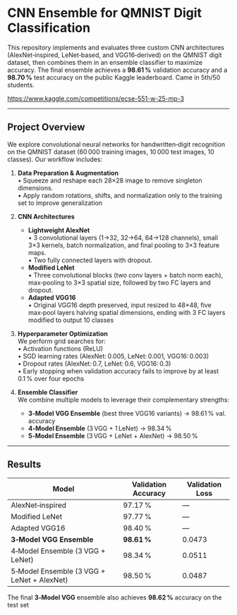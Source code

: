# CNN Ensemble for QMNIST Digit Classification

This repository implements and evaluates three custom CNN architectures (AlexNet‑inspired, LeNet‑based, and VGG16‑derived) on the QMNIST digit dataset, then combines them in an ensemble classifier to maximize accuracy. The final ensemble achieves a **98.61 %** validation accuracy and a **98.70 %** test accuracy on the public Kaggle leaderboard. 
Came in 5th/50 students.

https://www.kaggle.com/competitions/ecse-551-w-25-mp-3

---

## Project Overview

We explore convolutional neural networks for handwritten‑digit recognition on the QMNIST dataset (60 000 training images, 10 000 test images, 10 classes). Our workflow includes:

1. **Data Preparation & Augmentation**  
   • Squeeze and reshape each 28×28 image to remove singleton dimensions.  
   • Apply random rotations, shifts, and normalization only to the training set to improve generalization

2. **CNN Architectures**  
   - **Lightweight AlexNet**  
     • 3 convolutional layers (1→32, 32→64, 64→128 channels), small 3×3 kernels, batch normalization, and final pooling to 3×3 feature maps.  
     • Two fully connected layers with dropout.  
   - **Modified LeNet**  
     • Three convolutional blocks (two conv layers + batch norm each), max‑pooling to 3×3 spatial size, followed by two FC layers and dropout.  
   - **Adapted VGG16**  
     • Original VGG16 depth preserved, input resized to 48×48, five max‑pool layers halving spatial dimensions, ending with 3 FC layers modified to output 10 classes 

3. **Hyperparameter Optimization**  
   We perform grid searches for:  
   • Activation functions (ReLU)  
   • SGD learning rates (AlexNet: 0.005, LeNet: 0.001, VGG16: 0.003)  
   • Dropout rates (AlexNet: 0.7, LeNet: 0.6, VGG16: 0.3)  
   • Early stopping when validation accuracy fails to improve by at least 0.1 % over four epochs

4. **Ensemble Classifier**  
   We combine multiple models to leverage their complementary strengths:  
   - **3‑Model VGG Ensemble** (best three VGG16 variants) → 98.61 % val. accuracy  
   - **4‑Model Ensemble** (3 VGG + 1 LeNet) → 98.34 %  
   - **5‑Model Ensemble** (3 VGG + LeNet + AlexNet) → 98.50 % 

---

## Results

| Model                            | Validation Accuracy | Validation Loss |
|----------------------------------|---------------------|-----------------|
| AlexNet‑inspired                 | 97.17 %             | —               |
| Modified LeNet                   | 97.77 %             | —               |
| Adapted VGG16                    | 98.40 %             | —               |
| **3‑Model VGG Ensemble**         | **98.61 %**         | 0.0473          |
| 4‑Model Ensemble (3 VGG + LeNet) | 98.34 %             | 0.0511          |
| 5‑Model Ensemble (3 VGG + LeNet + AlexNet) | 98.50 % | 0.0487          |

The final **3‑Model VGG** ensemble also achieves **98.62 %** accuracy on the  test set 

